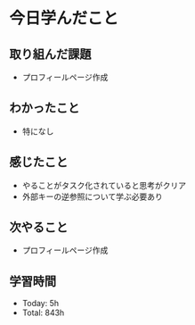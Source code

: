 # 今日学んだこと
## 取り組んだ課題
- プロフィールページ作成
## わかったこと
- 特になし
## 感じたこと
- やることがタスク化されていると思考がクリア
- 外部キーの逆参照について学ぶ必要あり
## 次やること
- プロフィールページ作成
## 学習時間
- Today: 5h
- Total: 843h